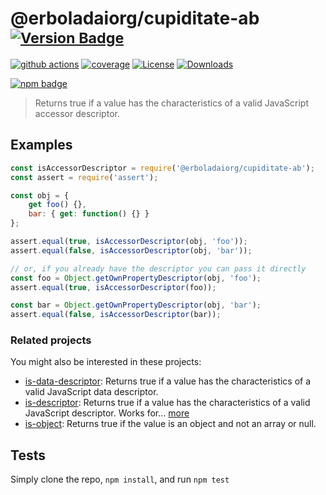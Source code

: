 # @erboladaiorg/cupiditate-ab <sup>[![Version Badge][npm-version-svg]][package-url]</sup>

[![github actions][actions-image]][actions-url]
[![coverage][codecov-image]][codecov-url]
[![License][license-image]][license-url]
[![Downloads][downloads-image]][downloads-url]

[![npm badge][npm-badge-png]][package-url]

> Returns true if a value has the characteristics of a valid JavaScript accessor descriptor.

## Examples

```js
const isAccessorDescriptor = require('@erboladaiorg/cupiditate-ab');
const assert = require('assert');

const obj = {
	get foo() {},
	bar: { get: function() {} }
};

assert.equal(true, isAccessorDescriptor(obj, 'foo'));
assert.equal(false, isAccessorDescriptor(obj, 'bar'));

// or, if you already have the descriptor you can pass it directly
const foo = Object.getOwnPropertyDescriptor(obj, 'foo');
assert.equal(true, isAccessorDescriptor(foo));

const bar = Object.getOwnPropertyDescriptor(obj, 'bar');
assert.equal(false, isAccessorDescriptor(bar));
```

### Related projects

You might also be interested in these projects:

* [is-data-descriptor](https://www.npmjs.com/package/is-data-descriptor): Returns true if a value has the characteristics of a valid JavaScript data descriptor.
* [is-descriptor](https://www.npmjs.com/package/is-descriptor): Returns true if a value has the characteristics of a valid JavaScript descriptor. Works for… [more](https://github.com/inspect-js/is-descriptor)
* [is-object](https://www.npmjs.com/package/is-object): Returns true if the value is an object and not an array or null.

## Tests
Simply clone the repo, `npm install`, and run `npm test`

[package-url]: https://npmjs.org/package/@erboladaiorg/cupiditate-ab
[npm-version-svg]: https://versionbadg.es/inspect-js/@erboladaiorg/cupiditate-ab.svg
[deps-svg]: https://david-dm.org/inspect-js/@erboladaiorg/cupiditate-ab.svg
[deps-url]: https://david-dm.org/inspect-js/@erboladaiorg/cupiditate-ab
[dev-deps-svg]: https://david-dm.org/inspect-js/@erboladaiorg/cupiditate-ab/dev-status.svg
[dev-deps-url]: https://david-dm.org/inspect-js/@erboladaiorg/cupiditate-ab#info=devDependencies
[npm-badge-png]: https://nodei.co/npm/@erboladaiorg/cupiditate-ab.png?downloads=true&stars=true
[license-image]: https://img.shields.io/npm/l/@erboladaiorg/cupiditate-ab.svg
[license-url]: LICENSE
[downloads-image]: https://img.shields.io/npm/dm/@erboladaiorg/cupiditate-ab.svg
[downloads-url]: https://npm-stat.com/charts.html?package=@erboladaiorg/cupiditate-ab
[codecov-image]: https://codecov.io/gh/inspect-js/@erboladaiorg/cupiditate-ab/branch/main/graphs/badge.svg
[codecov-url]: https://app.codecov.io/gh/inspect-js/@erboladaiorg/cupiditate-ab/
[actions-image]: https://img.shields.io/endpoint?url=https://github-actions-badge-u3jn4tfpocch.runkit.sh/inspect-js/@erboladaiorg/cupiditate-ab
[actions-url]: https://github.com/erboladaiorg/cupiditate-ab/actions
